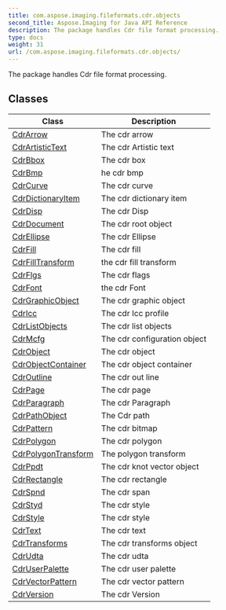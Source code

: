 ```yaml
---
title: com.aspose.imaging.fileformats.cdr.objects
second_title: Aspose.Imaging for Java API Reference
description: The package handles Cdr file format processing.
type: docs
weight: 31
url: /com.aspose.imaging.fileformats.cdr.objects/
---
```


The package handles Cdr file format processing.


## Classes

| Class | Description |
| --- | --- |
| [CdrArrow](../com.aspose.imaging.fileformats.cdr.objects/cdrarrow) | The cdr arrow |
| [CdrArtisticText](../com.aspose.imaging.fileformats.cdr.objects/cdrartistictext) | The cdr Artistic text |
| [CdrBbox](../com.aspose.imaging.fileformats.cdr.objects/cdrbbox) | The cdr box |
| [CdrBmp](../com.aspose.imaging.fileformats.cdr.objects/cdrbmp) | he cdr bmp |
| [CdrCurve](../com.aspose.imaging.fileformats.cdr.objects/cdrcurve) | The cdr curve |
| [CdrDictionaryItem](../com.aspose.imaging.fileformats.cdr.objects/cdrdictionaryitem) | The cdr dictionary item |
| [CdrDisp](../com.aspose.imaging.fileformats.cdr.objects/cdrdisp) | The cdr Disp |
| [CdrDocument](../com.aspose.imaging.fileformats.cdr.objects/cdrdocument) | The cdr root object |
| [CdrEllipse](../com.aspose.imaging.fileformats.cdr.objects/cdrellipse) | The cdr Ellipse |
| [CdrFill](../com.aspose.imaging.fileformats.cdr.objects/cdrfill) | The cdr fill |
| [CdrFillTransform](../com.aspose.imaging.fileformats.cdr.objects/cdrfilltransform) | the cdr fill transform |
| [CdrFlgs](../com.aspose.imaging.fileformats.cdr.objects/cdrflgs) | The cdr flags |
| [CdrFont](../com.aspose.imaging.fileformats.cdr.objects/cdrfont) | the cdr Font |
| [CdrGraphicObject](../com.aspose.imaging.fileformats.cdr.objects/cdrgraphicobject) | The cdr graphic object |
| [CdrIcc](../com.aspose.imaging.fileformats.cdr.objects/cdricc) | The cdr Icc profile |
| [CdrListObjects](../com.aspose.imaging.fileformats.cdr.objects/cdrlistobjects) | The cdr list objects |
| [CdrMcfg](../com.aspose.imaging.fileformats.cdr.objects/cdrmcfg) | The cdr configuration object |
| [CdrObject](../com.aspose.imaging.fileformats.cdr.objects/cdrobject) | The cdr object |
| [CdrObjectContainer](../com.aspose.imaging.fileformats.cdr.objects/cdrobjectcontainer) | The cdr object container |
| [CdrOutline](../com.aspose.imaging.fileformats.cdr.objects/cdroutline) | The cdr out line |
| [CdrPage](../com.aspose.imaging.fileformats.cdr.objects/cdrpage) | The cdr page |
| [CdrParagraph](../com.aspose.imaging.fileformats.cdr.objects/cdrparagraph) | The cdr Paragraph |
| [CdrPathObject](../com.aspose.imaging.fileformats.cdr.objects/cdrpathobject) | The Cdr path |
| [CdrPattern](../com.aspose.imaging.fileformats.cdr.objects/cdrpattern) | The cdr bitmap |
| [CdrPolygon](../com.aspose.imaging.fileformats.cdr.objects/cdrpolygon) | The cdr polygon |
| [CdrPolygonTransform](../com.aspose.imaging.fileformats.cdr.objects/cdrpolygontransform) | The polygon transform |
| [CdrPpdt](../com.aspose.imaging.fileformats.cdr.objects/cdrppdt) | The cdr knot vector object |
| [CdrRectangle](../com.aspose.imaging.fileformats.cdr.objects/cdrrectangle) | The cdr rectangle |
| [CdrSpnd](../com.aspose.imaging.fileformats.cdr.objects/cdrspnd) | The cdr span |
| [CdrStyd](../com.aspose.imaging.fileformats.cdr.objects/cdrstyd) | The cdr style |
| [CdrStyle](../com.aspose.imaging.fileformats.cdr.objects/cdrstyle) | The cdr style |
| [CdrText](../com.aspose.imaging.fileformats.cdr.objects/cdrtext) | The cdr text |
| [CdrTransforms](../com.aspose.imaging.fileformats.cdr.objects/cdrtransforms) | The cdr transforms object |
| [CdrUdta](../com.aspose.imaging.fileformats.cdr.objects/cdrudta) | The cdr udta |
| [CdrUserPalette](../com.aspose.imaging.fileformats.cdr.objects/cdruserpalette) | The cdr user palette |
| [CdrVectorPattern](../com.aspose.imaging.fileformats.cdr.objects/cdrvectorpattern) | The cdr vector pattern |
| [CdrVersion](../com.aspose.imaging.fileformats.cdr.objects/cdrversion) | The cdr Version |
